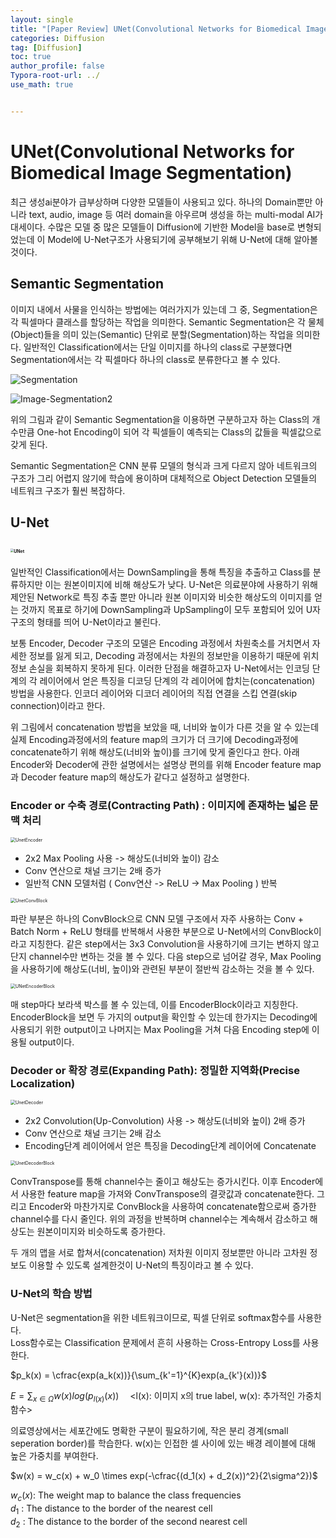 ```yaml
---
layout: single
title: "[Paper Review] UNet(Convolutional Networks for Biomedical Image Segmentation)"
categories: Diffusion
tag: [Diffusion]
toc: true
author_profile: false
Typora-root-url: ../
use_math: true


---
```


# UNet(Convolutional Networks for Biomedical Image Segmentation)

최근 생성ai분야가 급부상하며 다양한 모델들이 사용되고 있다. 하나의 Domain뿐만 아니라 text, audio, image 등 여러 domain을 아우르며 생성을 하는 multi-modal AI가 대세이다. 수많은 모델 중 많은 모델들이 Diffusion에 기반한 Model을 base로 변형되었는데 이 Model에 U-Net구조가 사용되기에 공부해보기 위해 U-Net에 대해 알아볼 것이다.

## Semantic Segmentation

이미지 내에서 사물을 인식하는 방법에는 여러가지가 있는데 그 중, Segmentation은 각 픽셀마다 클래스를 할당하는 작업을 의미한다. Semantic Segmentation은 각 물체(Object)들을 의미 있는(Semantic) 단위로 분할(Segmentation)하는 작업을 의미한다. 일반적인 Classification에서는 단일 이미지를 하나의 class로 구분했다면 Segmentation에서는 각 픽셀마다 하나의 class로 분류한다고 볼 수 있다.

 ![Segmentation](../images/2023-08-26-UNet/Segmentation.png)

![Image-Segmentation2](../images/2023-08-26-UNet/Image-Segmentation2.png)

위의 그림과 같이 Semantic Segmentation을 이용하면 구분하고자 하는 Class의 개수만큼 One-hot Encoding이 되어 각 픽셀들이 예측되는 Class의 값들을 픽셀값으로 갖게 된다. 

Semantic Segmentation은 CNN 분류 모델의 형식과 크게 다르지 않아 네트워크의 구조가 그리 어렵지 않기에 학습에 용이하며 대체적으로 Object Detection 모델들의 네트워크 구조가 훨씬 복잡하다.

## U-Net

## <img src="../images/2023-08-26-UNet/UNet.png" alt="UNet" style="zoom: 33%;" />

일반적인 Classification에서는 DownSampling을 통해 특징을 추출하고 Class를 분류하지만 이는 원본이미지에 비해 해상도가 낮다. U-Net은 의료분야에 사용하기 위해 제안된 Network로 특징 추출 뿐만 아니라 원본 이미지와 비슷한 해상도의 이미지를 얻는 것까지 목표로 하기에 DownSampling과 UpSampling이 모두 포함되어 있어 U자 구조의 형태를 띄어 U-Net이라고 불린다. 

보통 Encoder, Decoder 구조의 모델은 Encoding 과정에서 차원축소를 거치면서 자세한 정보를 잃게 되고, Decoding 과정에서는 차원의 정보만을 이용하기 때문에 위치 정보 손실을 회복하지 못하게 된다. 이러한 단점을 해결하고자 U-Net에서는 인코딩 단계의 각 레이어에서 얻은 특징을 디코딩 단계의 각 레이어에 합치는(concatenation) 방법을 사용한다. 인코더 레이어와 디코더 레이어의 직접 연결을 스킵 연결(skip connection)이라고 한다.

위 그림에서 concatenation 방법을 보았을 때, 너비와 높이가 다른 것을 알 수 있는데 실제 Encoding과정에서의 feature map의 크기가 더 크기에 Decoding과정에 concatenate하기 위해 해상도(너비와 높이)를 크기에 맞게 줄인다고 한다. 아래 Encoder와 Decoder에 관한 설명에서는 설명상 편의를 위해 Encoder feature map과 Decoder feature map의 해상도가 같다고 설정하고 설명한다.

### Encoder or 수축 경로(Contracting Path) : 이미지에 존재하는 넓은 문맥 처리

<img src="../images/2023-08-26-UNet/UnetEncoder-3067463.png" alt="UnetEncoder" style="zoom:50%;" />

* 2x2 Max Pooling 사용 -> 해상도(너비와 높이) 감소
* Conv 연산으로 채널 크기는 2배 증가
* 일반적 CNN 모델처럼 ( Conv연산 -> ReLU -> Max Pooling ) 반복

<img src="../images/2023-08-26-UNet/UnetConvBlock.png" alt="UnetConvBlock" style="zoom: 50%;" />

파란 부분은 하나의 ConvBlock으로 CNN 모델 구조에서 자주 사용하는 Conv + Batch Norm + ReLU 형태를 반복해서 사용한 부분으로 U-Net에서의 ConvBlock이라고 지칭한다. 같은 step에서는 3x3 Convolution을 사용하기에 크기는 변하지 않고 단지 channel수만 변하는 것을 볼 수 있다. 다음 step으로 넘어갈 경우, Max Pooling을 사용하기에 해상도(너비, 높이)와 관련된 부분이 절반씩 감소하는 것을 볼 수 있다.

<img src="../images/2023-08-26-UNet/UNetEncoderBlock.png" alt="UNetEncoderBlock" style="zoom:50%;" />

매 step마다 보라색 박스를 볼 수 있는데, 이를 EncoderBlock이라고 지칭한다. EncoderBlock을 보면 두 가지의 output을 확인할 수 있는데 한가지는 Decoding에 사용되기 위한 output이고 나머지는 Max Pooling을 거쳐 다음 Encoding step에 이용될 output이다.

### Decoder or 확장 경로(Expanding Path): 정밀한 지역화(Precise Localization)

<img src="../images/2023-08-26-UNet/UnetDecoder.png" alt="UnetDecoder" style="zoom:50%;" />

* 2x2 Convolution(Up-Convolution) 사용 -> 해상도(너비와 높이) 2배 증가 
* Conv 연산으로 채널 크기는 2배 감소
* Encoding단계 레이어에서 얻은 특징을 Decoding단계 레이어에 Concatenate

<img src="../images/2023-08-26-UNet/UnetDecoderBlock.png" alt="UnetDecoderBlock" style="zoom:50%;" />

ConvTranspose를 통해 channel수는 줄이고 해상도는 증가시킨다. 이후 Encoder에서 사용한 feature map을 가져와 ConvTranspose의 결괏값과 concatenate한다. 그리고 Encoder와 마찬가지로 ConvBlock을 사용하여 concatenate함으로써 증가한 channel수를 다시 줄인다. 위의 과정을 반복하며 channel수는 계속해서 감소하고 해상도는 원본이미지와 비슷하도록 증가한다. 

두 개의 맵을 서로 합쳐서(concatenation) 저차원 이미지 정보뿐만 아니라 고차원 정보도 이용할 수 있도록 설계한것이 U-Net의 특징이라고 볼 수 있다.

### U-Net의 학습 방법

U-Net은 segmentation을 위한 네트워크이므로, 픽셀 단위로 softmax함수를 사용한다.<br/>Loss함수로는 Classification 문제에서 흔히 사용하는 Cross-Entropy Loss를 사용한다.

$p_k(x) = \cfrac{exp(a_k(x))}{\sum_{k'=1}^{K}exp(a_{k'}(x))}$

$E = \sum_{x\in\Omega}w(x)log(p_{l(x)}(x))$ &emsp;<l(x): 이미지 x의 true label, w(x): 추가적인 가중치 함수>

의료영상에서는 세포간에도 명확한 구분이 필요하기에, 작은 분리 경계(small seperation border)를 학습한다. w(x)는 인접한 셀 사이에 있는 배경 레이블에 대해 높은 가중치를 부여한다.

$w(x) = w_c(x) + w_0 \times exp(-\cfrac{(d_1(x) + d_2(x))^2}{2\sigma^2})$

$w_c(x)$: The weight map to balance the class frequencies<br/>$d_1$ : The distance to the border of the nearest cell<br/>$d_2$ : The distance to the border of the second nearest cell
